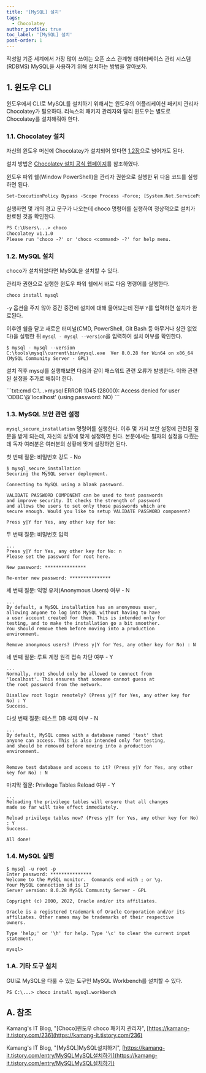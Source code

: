 ```yaml
---
title: '[MySQL] 설치'
tags:
  - Chocolatey
author_profile: true
toc_label: '[MySQL] 설치'
post-order: 1
---
```


작성일 기준 세계에서 가장 많이 쓰이는 오픈 소스 관계형 데이터베이스 관리 시스템(RDBMS) MySQL을 사용하기 위해 설치하는 방법을 알아보자.

## 1. 윈도우 CLI
윈도우에서 CLI로 MySQL를 설치하기 위해서는 윈도우의 어플리케이션 패키지 관리자 Chocolatey가 필요하다. 리눅스의 패키지 관리자와 달리 윈도우는 별도로 Chocolatey를 설치해줘야 한다.

### 1.1. Chocolatey 설치
자신의 윈도우 머신에 Chocolatey가 설치되어 있다면 [1.2장](#12-MySQL-설치)으로 넘어가도 된다.

설치 방법은 [Chocolatey 설치 공식 웹페이지](https://chocolatey.org/install)를 참조하였다.

<p class=short>윈도우 파워 쉘(Window PowerShell)을 관리자 권한으로 실행한 뒤 다음 코드를 실행하면 된다.</p>

```txt
Set-ExecutionPolicy Bypass -Scope Process -Force; [System.Net.ServicePointManager]::SecurityProtocol = [System.Net.ServicePointManager]::SecurityProtocol -bor 3072; iex ((New-Object System.Net.WebClient).DownloadString('https://community.chocolatey.org/install.ps1'))
```

<p class=short>실행하면 몇 개의 경고 문구가 나오는데 <c>choco</c> 명령어를 실행하여 정상적으로 설치가 완료된 것을 확인한다.</p>

```txt
PS C:\Users\...> choco
Chocolatey v1.1.0
Please run 'choco -?' or 'choco <command> -?' for help menu.
```

### 1.2. MySQL 설치
choco가 설치되었다면 MySQL을 설치할 수 있다.

관리자 권한으로 실행한 윈도우 파워 쉘에서 바로 다음 명령어를 실행한다.

```txt
choco install mysql
```

`-y` 옵션을 주지 않아 중간 중간에 설치에 대해 물어보는데 전부 `Y`를 입력하면 설치가 완료된다.

이후엔 쉘을 닫고 새로운 터미널(CMD, PowerShell, Git Bash 등 아무거나 상관 없었다)을 실행한 뒤 `mysql - mysql --version`을 입력하여 설치 여부를 확인한다.

```txt:Git­­ Bash
$ mysql - mysql --version
C:\tools\mysql\current\bin\mysql.exe  Ver 8.0.28 for Win64 on x86_64 (MySQL Community Server - GPL)
```

<p class=short>설치 직후 <c>mysql</c>를 실행해보면 다음과 같이 패스워드 관련 오류가 발생한다. 이와 관련된 설정을 추가로 해줘야 한다.</p>
```txt:cmd
C:\...>mysql
ERROR 1045 (28000): Access denied for user 'ODBC'@'localhost' (using password: NO)
```

### 1.3. MySQL 보안 관련 설정
`mysql_secure_installation` 명령어를 실행한다. 이후 몇 가지 보안 설정에 관련된 질문을 받게 되는데, 자신의 상황에 맞게 설정하면 된다. 본문에서는 필자의 설정을 다뤘는데 독자 여러분은 여러분의 상황에 맞게 설정하면 된다.

<p class=short>첫 번째 질문: 비밀번호 강도 - No</p>

```txt:Git Bash
$ mysql_secure_installation
Securing the MySQL server deployment.

Connecting to MySQL using a blank password.

VALIDATE PASSWORD COMPONENT can be used to test passwords
and improve security. It checks the strength of password
and allows the users to set only those passwords which are
secure enough. Would you like to setup VALIDATE PASSWORD component?

Press y|Y for Yes, any other key for No:
```

<p class=short>두 번째 질문: 비밀번호 입력</p>

```txt:Git Bash
...
Press y|Y for Yes, any other key for No: n
Please set the password for root here.

New password: ***************

Re-enter new password: ***************
```

<p class=short>세 번째 질문: 익명 유저(Anonymous Users) 여부 - N</p>

```txt:Git Bash
...
By default, a MySQL installation has an anonymous user,
allowing anyone to log into MySQL without having to have
a user account created for them. This is intended only for
testing, and to make the installation go a bit smoother.
You should remove them before moving into a production
environment.

Remove anonymous users? (Press y|Y for Yes, any other key for No) : N
```

<p class=short>네 번째 질문: 루트 계정 원격 접속 차단 여부 - Y</p>

```txt:Git Bash
...
Normally, root should only be allowed to connect from
'localhost'. This ensures that someone cannot guess at
the root password from the network.

Disallow root login remotely? (Press y|Y for Yes, any other key for No) : Y
Success.
```

<p class=short>다섯 번째 질문: 테스트 DB 삭제 여부 - N</p>

```txt:Git Bash
...
By default, MySQL comes with a database named 'test' that
anyone can access. This is also intended only for testing,
and should be removed before moving into a production
environment.


Remove test database and access to it? (Press y|Y for Yes, any other key for No) : N
```

<p class=short>마지막 질문: Privilege Tables Reload 여부 - Y</p>

```txt:Git Bash
...
Reloading the privilege tables will ensure that all changes
made so far will take effect immediately.

Reload privilege tables now? (Press y|Y for Yes, any other key for No) : Y
Success.

All done!
```

### 1.4. MySQL 실행
```txt:Git Bash
$ mysql -u root -p
Enter password: ***************
Welcome to the MySQL monitor.  Commands end with ; or \g.
Your MySQL connection id is 17
Server version: 8.0.28 MySQL Community Server - GPL

Copyright (c) 2000, 2022, Oracle and/or its affiliates.

Oracle is a registered trademark of Oracle Corporation and/or its
affiliates. Other names may be trademarks of their respective
owners.

Type 'help;' or '\h' for help. Type '\c' to clear the current input statement.

mysql>
```

### 1.A. 기타 도구 설치
GUI로 MySQL을 다룰 수 있는 도구인 MySQL Workbench를 설치할 수 있다.

```txt:Windows PowerShell
PS C:\...> choco install mysql.workbench
```

## A. 참조
Kamang's IT Blog, "[Choco]윈도우 choco 패키지 관리자", [https://kamang-it.tistory.com/236](https://kamang-it.tistory.com/236)

Kamang's IT Blog, "[MySQL]MySQL설치하기", [https://kamang-it.tistory.com/entry/MySQLMySQL설치하기](https://kamang-it.tistory.com/entry/MySQLMySQL설치하기)